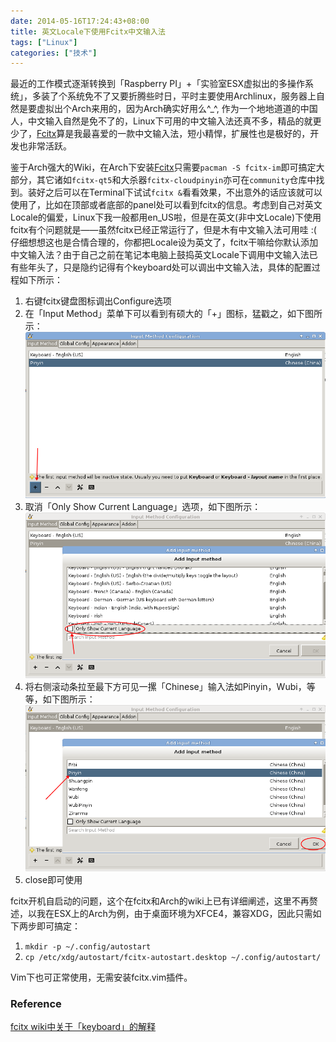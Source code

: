 ```yaml
---
date: 2014-05-16T17:24:43+08:00
title: 英文Locale下使用Fcitx中文输入法
tags: ["Linux"]
categories: ["技术"]
---
```


最近的工作模式逐渐转换到「Raspberry PI」+「实验室ESX虚拟出的多操作系统」，多装了个系统免不了又要折腾些时日，平时主要使用Archlinux，服务器上自然是要虚拟出个Arch来用的，因为Arch确实好用么^\_^, 作为一个地地道道的中国人，中文输入自然是免不了的，Linux下可用的中文输入法还真不多，精品的就更少了，[Fcitx](https://fcitx-im.org/wiki/Fcitx)算是我最喜爱的一款中文输入法，短小精悍，扩展性也是极好的，开发也非常活跃。  

鉴于Arch强大的Wiki，在Arch下安装[Fcitx](https://wiki.archlinux.org/index.php/fcitx)只需要`pacman -S fcitx-im`即可搞定大部分，其它诸如`fcitx-qt5`和大杀器`fcitx-cloudpinyin`亦可在`community`仓库中找到。装好之后可以在Terminal下试试`fcitx &`看看效果，不出意外的话应该就可以使用了，比如在顶部或者底部的panel处可以看到fcitx的信息。考虑到自己对英文Locale的偏爱，Linux下我一般都用en_US啦，但是在英文(非中文Locale)下使用fcitx有个问题就是——虽然fcitx已经正常运行了，但是木有中文输入法可用哇 :( 仔细想想这也是合情合理的，你都把Locale设为英文了，fcitx干嘛给你默认添加中文输入法？由于自己之前在笔记本电脑上鼓捣英文Locale下调用中文输入法已有些年头了，只是隐约记得有个keyboard处可以调出中文输入法，具体的配置过程如下所示：  

1. 右键fcitx键盘图标调出Configure选项  
2. 在「Input Method」菜单下可以看到有硕大的「+」图标，猛戳之，如下图所示：
![单击「+」按钮](/pictures/misc/fcitx-configure0.png)
3. 取消「Only Show Current Language」选项，如下图所示：
![取消Only Show Current Langage复选框](/pictures/misc/fcitx-configure1.png)
4. 将右侧滚动条拉至最下方可见一摞「Chinese」输入法如Pinyin，Wubi，等等，如下图所示：
![选中自己想用的输入法](/pictures/misc/fcitx-configure2.png)
5. close即可使用

fcitx开机自启动的问题，这个在fcitx和Arch的wiki上已有详细阐述，这里不再赘述，以我在ESX上的Arch为例，由于桌面环境为XFCE4，兼容XDG，因此只需如下两步即可搞定：  

1. `mkdir -p ~/.config/autostart`
2. `cp /etc/xdg/autostart/fcitx-autostart.desktop ~/.config/autostart/`

Vim下也可正常使用，无需安装fcitx.vim插件。

### Reference  
[fcitx wiki中关于「keyboard」的解释](https://fcitx-im.org/wiki/Keyboard/zh-cn)